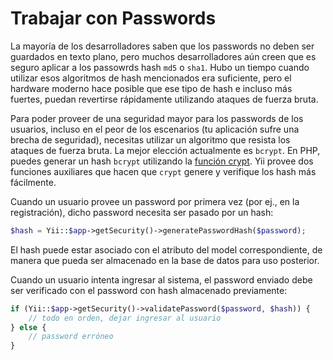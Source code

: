 Trabajar con Passwords
======================

La mayoría de los desarrolladores saben que los passwords no deben ser guardados en texto plano, pero muchos desarrolladores aún creen
que es seguro aplicar a los passowrds hash `md5` o `sha1`. Hubo un tiempo cuando utilizar esos algoritmos de hash mencionados era suficiente,
pero el hardware moderno hace posible que ese tipo de hash e incluso más fuertes, puedan revertirse rápidamente utilizando ataques de fuerza bruta.

Para poder proveer de una seguridad mayor para los passwords de los usuarios, incluso en el peor de los escenarios (tu aplicación sufre una brecha de seguridad),
necesitas utilizar un algoritmo que resista los ataques de fuerza bruta. La mejor elección actualmente es `bcrypt`.
En PHP, puedes generar un hash `bcrypt` utilizando la [función crypt](https://php.net/manual/en/function.crypt.php). Yii provee
dos funciones auxiliares que hacen que `crypt` genere y verifique los hash más fácilmente.

Cuando un usuario provee un password por primera vez (por ej., en la registración), dicho password necesita ser pasado por un hash:


```php
$hash = Yii::$app->getSecurity()->generatePasswordHash($password);
```

El hash puede estar asociado con el atributo del model correspondiente, de manera que pueda ser almacenado en la base de datos para uso posterior.

Cuando un usuario intenta ingresar al sistema, el password enviado debe ser verificado con el password con hash almacenado previamente:


```php
if (Yii::$app->getSecurity()->validatePassword($password, $hash)) {
    // todo en orden, dejar ingresar al usuario
} else {
    // password erróneo
}
```
